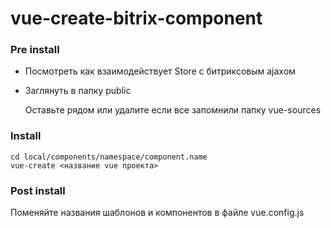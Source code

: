 # vue-create-bitrix-component

### Pre install

- Посмотреть как взаимодействует Store с битриксовым ajaxом
- Заглянуть в папку public


  Оставьте рядом или удалите если все запомнили папку vue-sources


### Install
```
cd local/components/namespace/component.name
vue-create <название vue проекта>
```

### Post install

Поменяйте названия шаблонов и компонентов в файле vue.config.js


